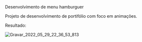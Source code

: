 Desenvolvimento de menu hamburguer

Projeto de desenvolvimento de portifólio com foco em animações.

Resultado:

![Gravar_2022_05_29_22_36_53_813](https://user-images.githubusercontent.com/84814735/170902223-458bef36-5203-47ea-a3f5-b6c5b5575bc1.gif)
